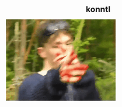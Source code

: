 <h1 align="center" style="font-size: 22px">konntl</h1>

![ID GIF](https://github.com/konntl/konntl/blob/main/into_dust.gif?raw=true)
